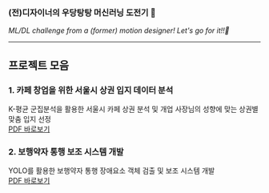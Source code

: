 ### (전)디자이너의 우당탕탕 머신러닝 도전기 👀 ###
*ML/DL challenge from a (former) motion designer! Let's go for it!!🚀*

---

## 프로젝트 모음 ##
### 1. 카페 창업을 위한 서울시 상권 입지 데이터 분석
K-평균 군집분석을 활용한 서울시 카페 상권 분석 및 개업 사장님의 성향에 맞는 상권별 맞춤 입지 선정 </br>
[PDF 바로보기](https://github.com/edgeun/portfolio-2024/blob/main/Python/Team_Project/Cafe_Commercial_Area/05_Cafe_Area_PPT.pdf)
### 2. 보행약자 통행 보조 시스템 개발
YOLO를 활용한 보행약자 통행 장애요소 객체 검출 및 보조 시스템 개발 </br>
[PDF 바로보기](https://github.com/edgeun/portfolio-24-25/blob/main/Python/Team_Project/Walking_Object_Detection/05_Object_Detection_PPT.pdf)
